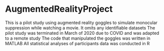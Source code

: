 # AugmentedRealityProject
This is a pilot study using augmented reality goggles to simulate monocular suppression while watching a movie. It omits any identifiable datasets 
The pilot study was terminated in March of 2020 due to COVID and was adapted to a remote study
The code that manipulated the goggles was written in MATLAB
All statistical analyses of participants data was conducted in R 
